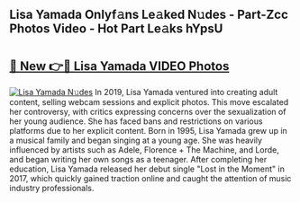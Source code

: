## Lisa Yamada Onlyf𝚊ns Le𝚊ked N𝚞des - Part-Zcc Photos Video - Hot Part Le𝚊ks hYpsU

# <h2><a href="http://ab83164.deff.icu/?id=Lisa+Yamada">🔗 New 👉🔴 Lisa Yamada VIDEO Photos</a></h2>

[![Lisa Yamada N𝚞des](https://i.imgur.com/rIISA9y.gif)](http://ab83164.deff.icu/?id=Lisa+Yamada)
In 2019, Lisa Yamada ventured into creating adult content, selling webcam sessions and explicit photos. This move escalated her controversy, with critics expressing concerns over the sexualization of her young audience. She has faced bans and restrictions on various platforms due to her explicit content. Born in 1995, Lisa Yamada grew up in a musical family and began singing at a young age. She was heavily influenced by artists such as Adele, Florence + The Machine, and Lorde, and began writing her own songs as a teenager. After completing her education, Lisa Yamada released her debut single "Lost in the Moment" in 2017, which quickly gained traction online and caught the attention of music industry professionals.
